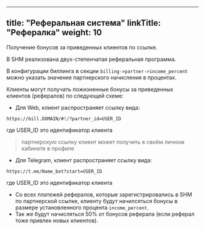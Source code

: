 
---
title: "Реферальная система"
linkTitle: "Рефералка"
weight: 10
---

Получение бонусов за приведенных клиентов по ссылке.

В SHM реализована двух-степенчатая реферальная программа.

В конфигурации биллинга в секции `billing->partner->income_percent` можно указать значение партнерского начисления в процентах.

Клиенты могут получать пожизненные бонусы за приведенных клиентов (рефералов) по следующей схеме:

- Для Web, клиент распространяет ссылку вида:

`https://bill.DOMAIN/#!/?partner_id=USER_ID`

где USER_ID это идентификатор клиента
> партнерскую ссылку клиент может получить в своём личном кабинете в профиле
- Для Telegram, клиент распространяет ссылку вида:

`https://t.me/Name_bot?start=USER_ID`

где USER_ID это идентификатор клиента

- Со всех платежей рефералов, которые зарегистрировались в SHM по партнерской ссылке, клиенту будут начилсяться бонусы в размере установленного процента `income_percent`.
- Так же будут начисляться 50% от бонусов реферала (если реферал тоже привлек новых клиентов).


